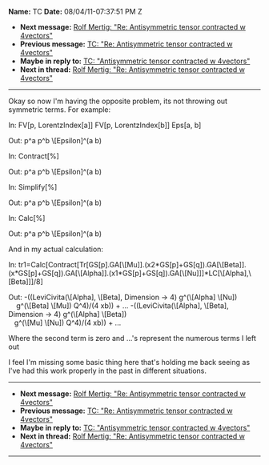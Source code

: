 **Name:** TC
**Date:** 08/04/11-07:37:51 PM Z

  - **Next message:** [Rolf Mertig: "Re: Antisymmetric tensor contracted
    w 4vectors"](0655.html)
  - **Previous message:** [TC: "Re: Antisymmetric tensor contracted w
    4vectors"](0653.html)
  - **Maybe in reply to:** [TC: "Antisymmetric tensor contracted w
    4vectors"](0652.html)
  - **Next in thread:** [Rolf Mertig: "Re: Antisymmetric tensor
    contracted w 4vectors"](0655.html)

-----

Okay so now I'm having the opposite problem, its not throwing out
symmetric terms. For example:  

In: FV[p, LorentzIndex[a]] FV[p,
LorentzIndex[b]] Eps[a, b]  

Out: p^a p^b \\[Epsilon]^(a b)  

In: Contract[%]  

Out: p^a p^b \\[Epsilon]^(a b)  

In: Simplify[%]  

Out: p^a p^b \\[Epsilon]^(a b)  

In: Calc[%]  

Out: p^a p^b \\[Epsilon]^(a b)  

And in my actual calculation:  

In:
tr1=Calc[Contract[Tr[GS[p].GA[\\[Mu]].(x2\*GS[p]+GS[q]).GA[\\[Beta]].(x\*GS[p]+GS[q]).GA[\\[Alpha]].(x1\*GS[p]+GS[q]).GA[\\[Nu]]]\*LC[\\[Alpha],\\[Beta]]]/8]  

Out: -((LeviCivita(\\[Alpha], \\[Beta], Dimension -\> 4)
g^(\\[Alpha] \\[Nu])  
    g^(\\[Beta] \\[Mu]) Q^4)/(4 xb)) + ...
-((LeviCivita(\\[Alpha], \\[Beta], Dimension -\> 4)
g^(\\[Alpha] \\[Beta])  
   g^(\\[Mu] \\[Nu]) Q^4)/(4 xb)) + ...  

Where the second term is zero and ...'s represent the numerous terms I
left out  

I feel I'm missing some basic thing here that's holding me back seeing
as I've had this work properly in the past in different situations.  

-----

  - **Next message:** [Rolf Mertig: "Re: Antisymmetric tensor contracted
    w 4vectors"](0655.html)
  - **Previous message:** [TC: "Re: Antisymmetric tensor contracted w
    4vectors"](0653.html)
  - **Maybe in reply to:** [TC: "Antisymmetric tensor contracted w
    4vectors"](0652.html)
  - **Next in thread:** [Rolf Mertig: "Re: Antisymmetric tensor
    contracted w 4vectors"](0655.html)

-----

